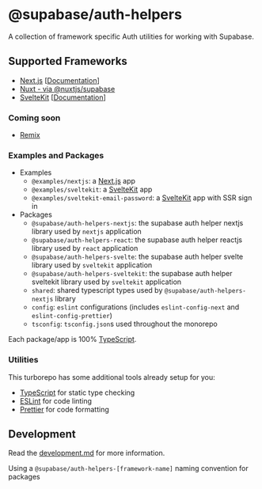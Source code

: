 # @supabase/auth-helpers

A collection of framework specific Auth utilities for working with Supabase.

## Supported Frameworks

- [Next.js](https://nextjs.org) [[Documentation](./packages/nextjs/README.md)]
- [Nuxt - via @nuxtjs/supabase](https://supabase.nuxtjs.org/)
- [SvelteKit](https://kit.svelte.dev) [[Documentation](./packages/sveltekit/README.md)]

### Coming soon

- [Remix](https://github.com/supabase-community/supabase-auth-helpers/issues/57)

### Examples and Packages

- Examples
  - `@examples/nextjs`: a [Next.js](https://nextjs.org) app
  - `@examples/sveltekit`: a [SvelteKit](https://kit.svelte.dev) app
  - `@examples/sveltekit-email-password`: a [SvelteKit](https://kit.svelte.dev) app with SSR sign in
- Packages
  - `@supabase/auth-helpers-nextjs`: the supabase auth helper nextjs library used by `nextjs` application
  - `@supabase/auth-helpers-react`: the supabase auth helper reactjs library used by `react` application
  - `@supabase/auth-helpers-svelte`: the supabase auth helper svelte library used by `sveltekit` application
  - `@supabase/auth-helpers-sveltekit`: the supabase auth helper sveltekit library used by `sveltekit` application
  - `shared`: shared typescript types used by `@supabase/auth-helpers-nextjs` library
  - `config`: `eslint` configurations (includes `eslint-config-next` and `eslint-config-prettier`)
  - `tsconfig`: `tsconfig.json`s used throughout the monorepo

Each package/app is 100% [TypeScript](https://www.typescriptlang.org/).

### Utilities

This turborepo has some additional tools already setup for you:

- [TypeScript](https://www.typescriptlang.org/) for static type checking
- [ESLint](https://eslint.org/) for code linting
- [Prettier](https://prettier.io) for code formatting

## Development

Read the [development.md](./development.md) for more information.

Using a `@supabase/auth-helpers-[framework-name]` naming convention for packages
